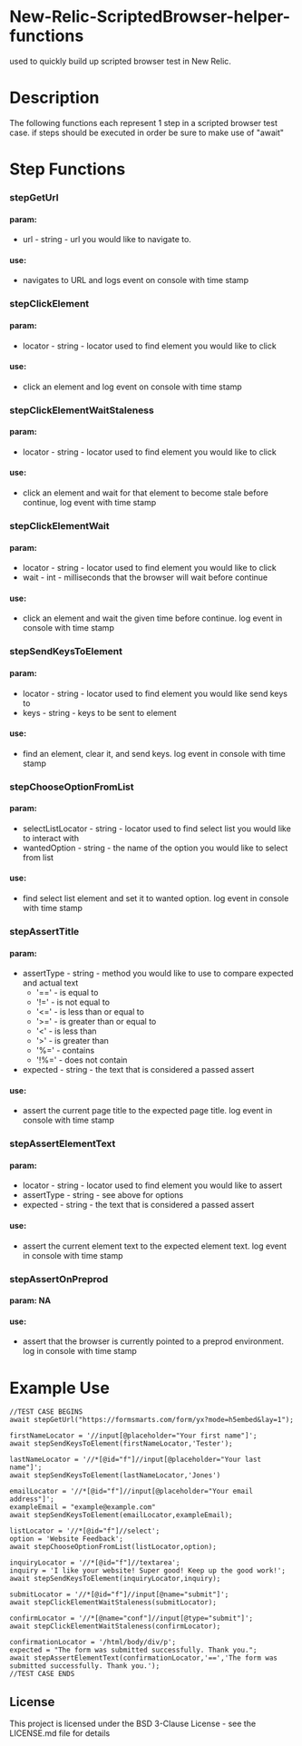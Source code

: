 # New-Relic-ScriptedBrowser-helper-functions
used to quickly build up scripted browser test in New Relic.

# Description
The following functions each represent 1 step in a scripted browser test case.
if steps should be executed in order be sure to make use of "await"

# Step Functions

### stepGetUrl
#### param:
* url - string - url you would like to navigate to.
#### use: 
* navigates to URL and logs event on console with time stamp

### stepClickElement
#### param:
* locator - string - locator used to find element you would like to click
#### use: 
* click an element and log event on console with time stamp

### stepClickElementWaitStaleness
#### param:
* locator - string - locator used to find element you would like to click
#### use: 
* click an element and wait for that element to become stale before continue, log event with time stamp

### stepClickElementWait
#### param:
* locator - string - locator used to find element you would like to click
* wait - int - milliseconds that the browser will wait before continue
#### use:
* click an element and wait the given time before continue. log event in console with time stamp

### stepSendKeysToElement
#### param:
* locator - string - locator used to find element you would like send keys to
* keys - string - keys to be sent to element
#### use: 
* find an element, clear it, and send keys. log event in console with time stamp

### stepChooseOptionFromList
#### param:
* selectListLocator - string - locator used to find select list you would like to interact with
* wantedOption - string - the name of the option you would like to select from list
#### use: 
* find select list element and set it to wanted option. log event in console with time stamp

### stepAssertTitle
#### param:
* assertType - string - method you would like to use to compare expected and actual text
    * '==' - is equal to
    * '!=' - is not equal to
    * '<=' - is less than or equal to
    * '>=' - is greater than or equal to
    * '<' - is less than
    * '>' - is greater than
    * '%=' - contains
    * '!%=' - does not contain
* expected - string - the text that is considered a passed assert
#### use: 
* assert the current page title to the expected page title. log event in console with time stamp

### stepAssertElementText
#### param:
* locator - string - locator used to find element you would like to assert
* assertType - string - see above for options
* expected - string - the text that is considered a passed assert
#### use: 
* assert the current element text to the expected element text. log event in console with time stamp

### stepAssertOnPreprod
#### param: NA
#### use: 
* assert that the browser is currently pointed to a preprod environment. log in console with time stamp

# Example Use #
```
//TEST CASE BEGINS
await stepGetUrl("https://formsmarts.com/form/yx?mode=h5embed&lay=1");

firstNameLocator = '//input[@placeholder="Your first name"]';
await stepSendKeysToElement(firstNameLocator,'Tester');

lastNameLocator = '//*[@id="f"]//input[@placeholder="Your last name"]';
await stepSendKeysToElement(lastNameLocator,'Jones')

emailLocator = '//*[@id="f"]//input[@placeholder="Your email address"]';
exampleEmail = "example@example.com"
await stepSendKeysToElement(emailLocator,exampleEmail);

listLocator = '//*[@id="f"]//select';
option = 'Website Feedback';
await stepChooseOptionFromList(listLocator,option);

inquiryLocator = '//*[@id="f"]//textarea';
inquiry = 'I like your website! Super good! Keep up the good work!';
await stepSendKeysToElement(inquiryLocator,inquiry);

submitLocator = '//*[@id="f"]//input[@name="submit"]';
await stepClickElementWaitStaleness(submitLocator);

confirmLocator = '//*[@name="conf"]//input[@type="submit"]';
await stepClickElementWaitStaleness(confirmLocator);

confirmationLocator = '/html/body/div/p';
expected = "The form was submitted successfully. Thank you.";
await stepAssertElementText(confirmationLocator,'==','The form was submitted successfully. Thank you.');
//TEST CASE ENDS
```

## License

This project is licensed under the BSD 3-Clause License - see the LICENSE.md file for details
